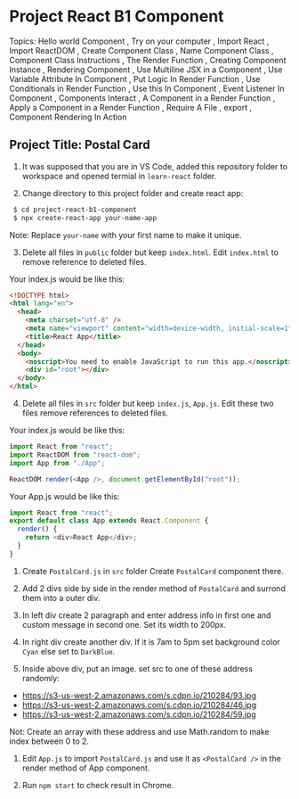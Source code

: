 # Project React B1 Component

Topics: Hello world Component
, Try on your computer
, Import React
, Import ReactDOM
, Create Component Class
, Name Component Class
, Component Class Instructions
, The Render Function
, Creating Component Instance
, Rendering Component
, Use Multiline JSX in a Component
, Use Variable Attribute In Component
, Put Logic In Render Function
, Use Conditionals in Render Function
, Use this In Component
, Event Listener In Component
, Components Interact
, A Component in a Render Function
, Apply a Component in a Render Function
, Require A File
, export
, Component Rendering In Action

## Project Title: Postal Card

1. It was supposed that you are in VS Code, added this repository folder to workspace and opened termial in `learn-react` folder.

2. Change directory to this project folder and create react app:

```bash
 $ cd project-react-b1-component
 $ npx create-react-app your-name-app
```

Note: Replace `your-name` with your first name to make it unique.

3. Delete all files in `public` folder but keep `index.html`. Edit `index.html` to remove reference to deleted files.

Your index.js would be like this:

```html
<!DOCTYPE html>
<html lang="en">
  <head>
    <meta charset="utf-8" />
    <meta name="viewport" content="width=device-width, initial-scale=1" />
    <title>React App</title>
  </head>
  <body>
    <noscript>You need to enable JavaScript to run this app.</noscript>
    <div id="root"></div>
  </body>
</html>
```

4. Delete all files in `src` folder but keep `index.js`, `App.js`. Edit these two files remove references to deleted files.

Your index.js would be like this:

```javascript
import React from "react";
import ReactDOM from "react-dom";
import App from "./App";

ReactDOM.render(<App />, document.getElementById("root"));
```

Your App.js would be like this:

```javascript
import React from "react";
export default class App extends React.Component {
  render() {
    return <div>React App</div>;
  }
}
```

1. Create `PostalCard.js` in `src` folder Create `PostalCard` component there.

2. Add 2 divs side by side in the render method of `PostalCard` and surrond them into a outer div.

3. In left div create 2 paragraph and enter address info in first one and custom message in second one. Set its width to 200px.

4. In right div create another div. If it is 7am to 5pm set background color `Cyan` else set to `DarkBlue`.

5. Inside above div, put an image. set src to one of these address randomly:

- https://s3-us-west-2.amazonaws.com/s.cdpn.io/210284/93.jpg
- https://s3-us-west-2.amazonaws.com/s.cdpn.io/210284/46.jpg
- https://s3-us-west-2.amazonaws.com/s.cdpn.io/210284/59.jpg

Not: Create an array with these address and use Math.random to make index between 0 to 2.

1. Edit `App.js` to import `PostalCard.js` and use it as `<PostalCard />` in the render method of App component.

2. Run `npm start` to check result in Chrome.
